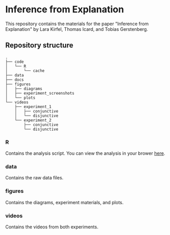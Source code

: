 # Inference from Explanation 

This repository contains the materials for the paper "Inference from Explanation" by Lara Kirfel, Thomas Icard, and Tobias Gerstenberg. 

## Repository structure 

```
.
├── code
│   └── R
│       └── cache
├── data
├── docs
├── figures
│   ├── diagrams
│   ├── experiment_screenshots
│   └── plots
└── videos
    ├── experiment_1
    │   ├── conjunctive
    │   └── disjunctive
    └── experiment_2
        ├── conjunctive
        └── disjunctive
```

### R 

Contains the analysis script. You can view the analysis in your brower [here](). 

### data 

Contains the raw data files. 

### figures 

Contains the diagrams, experiment materials, and plots. 

### videos 

Contains the videos from both experiments. 

